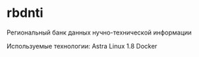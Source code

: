 # rbdnti
Региональный банк данных нучно-технической информации

Используемые технологии:
Astra Linux 1.8
Docker